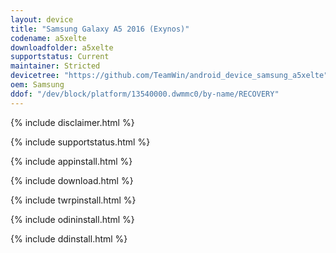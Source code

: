 ```yaml
---
layout: device
title: "Samsung Galaxy A5 2016 (Exynos)"
codename: a5xelte
downloadfolder: a5xelte
supportstatus: Current
maintainer: Stricted
devicetree: "https://github.com/TeamWin/android_device_samsung_a5xelte"
oem: Samsung
ddof: "/dev/block/platform/13540000.dwmmc0/by-name/RECOVERY"
---
```


{% include disclaimer.html %}

{% include supportstatus.html %}

{% include appinstall.html %}

{% include download.html %}

{% include twrpinstall.html %}

{% include odininstall.html %}

{% include ddinstall.html %}
